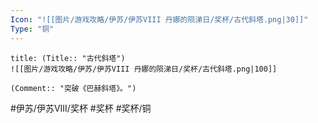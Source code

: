 ```yaml
---
Icon: "![[图片/游戏攻略/伊苏/伊苏VIII 丹娜的陨涕日/奖杯/古代斜塔.png|30]]"
Type: "铜"
---
```

```ad-common-bronze-trophy
title: (Title:: "古代斜塔")
![[图片/游戏攻略/伊苏/伊苏VIII 丹娜的陨涕日/奖杯/古代斜塔.png|100]]

(Comment:: "突破《巴赫斜塔》。")
```

#伊苏/伊苏VIII/奖杯 #奖杯 #奖杯/铜

